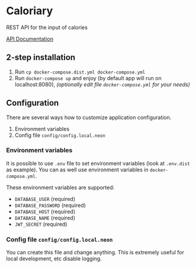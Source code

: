 # Caloriary

REST API for the input of calories

[API Documentation](https://documenter.getpostman.com/view/1523209/RzffKqKp)

## 2-step installation

1. Run `cp docker-compose.dist.yml docker-compose.yml`
2. Run `docker-compose up` and enjoy (by default app will run on localhost:8080), *(optionally edit file `docker-compose.yml` for your needs)*

## Configuration
There are several ways how to customize application configuration.

1. Environment variables
2. Config file `config/config.local.neon`

### Environment variables
It is possible to use `.env` file to set environment variables (look at `.env.dist` as example). You can as well use environment variables in `docker-compose.yml`.

These environment variables are supported:
- `DATABASE_USER` (required)
- `DATABASE_PASSWORD` (required)
- `DATABASE_HOST` (required)
- `DATABASE_NAME` (required)
- `JWT_SECRET` (required)

### Config file `config/config.local.neon`
You can create this file and change anything. This is extremely useful for local development, etc disable logging. 
